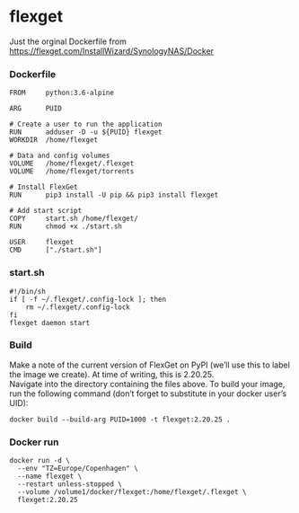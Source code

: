 # flexget
Just the orginal Dockerfile from https://flexget.com/InstallWizard/SynologyNAS/Docker

### Dockerfile
```
FROM     python:3.6-alpine

ARG      PUID

# Create a user to run the application
RUN      adduser -D -u ${PUID} flexget
WORKDIR  /home/flexget

# Data and config volumes
VOLUME   /home/flexget/.flexget
VOLUME   /home/flexget/torrents

# Install FlexGet
RUN      pip3 install -U pip && pip3 install flexget

# Add start script
COPY     start.sh /home/flexget/
RUN      chmod +x ./start.sh

USER     flexget
CMD      ["./start.sh"]
```

### start.sh
```
#!/bin/sh
if [ -f ~/.flexget/.config-lock ]; then
    rm ~/.flexget/.config-lock
fi
flexget daemon start
```
### Build
Make a note of the current version of FlexGet on PyPI (we’ll use this to label the image we create). At time of writing, this is 2.20.25.  
Navigate into the directory containing the files above. To build your image, run the following command (don’t forget to substitute in your docker user’s UID):

```
docker build --build-arg PUID=1000 -t flexget:2.20.25 .
```

### Docker run
```
docker run -d \
  --env "TZ=Europe/Copenhagen" \
  --name flexget \
  --restart unless-stopped \
  --volume /volume1/docker/flexget:/home/flexget/.flexget \
  flexget:2.20.25
```
